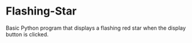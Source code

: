 # Flashing-Star
Basic Python program that displays a flashing red star when the display button is clicked.
